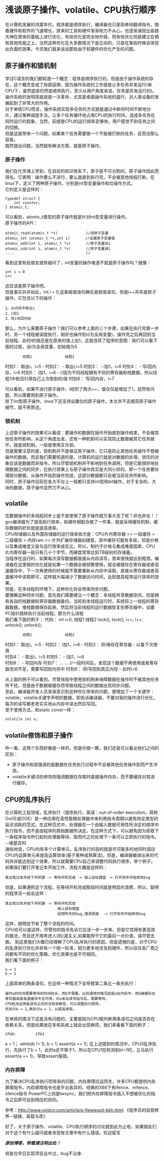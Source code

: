 # 浅谈原子操作、volatile、CPU执行顺序
在计算机发展的鸿蒙年代，程序都是顺序执行，编译器也只是简单地翻译指令，随着硬件和软件的飞速增长，原来的工具和硬件渐渐地力不从心，也逐渐涌现出各路大神在原来的基础上进行优化，有些优化是完全地升级，而有些优化则是建立在牺牲其他性能之上，当然这种优化在大多数情况下是正向的，只是在某些时候会体现出负面的效果，今天我们就来谈谈那些由于软硬件的优化产生的问题。

## 原子操作和锁机制
学过C语言的我们都知道一个概念：程序是顺序执行的。但是由于操作系统的存在，这个概念变成了局部适用，因为操作系统的工作就是让多任务并发运行(单CPU下，虽然底层仍然是顺序执行，至少从用户角度来说，任务是并发运行的)。操作系统的发明简直就是一次革命，尤其是桌面操作系统的盛行，对人类设备的发展起到了非常大的作用。  
对于单核CPU而言，操作系统实现多任务的方式就是通过中断将时间不断地分片，通过某种调度手法，让多个任务循环地占用CPU的执行时间，造成多任务在同时运行的假象，当然，前提是CPU的运行频率足够快，用户感觉不到任务之间的切换。  
但是这就带来一个问题，如果某个任务需要做一个不能被打断的任务，反而没那么容易。  
既然提出问题，当然就有解决方案，就是原子操作。  
### 原子操作
我们在化学课上学到，在目前的知识体系下，原子是不可分割的，原子操作因此而得名。它表明：操作要么不进行，要么就直到执行完，不会被其他线程打断。在linux下，定义了两种原子操作，分别是int型变量操作和位操作方式。  
它的定义是这样的：

    typedef struct {
        int counter;
    } atomic_t;
可以看到，atomic_t类型的原子操作就是针对int型变量进行操作。  
原子操作的API：
  
    atomic_read(atomic_t *v)             //读原子变量
    atomic_set（atomic_t *v,int i)       //设置原子变量值
    atomic_add(int i, atomic_t *v)       //原子变量加i
    atomic_sub(int i, atomic_t *v)       //原子变量减i
    ....                                 //
看到这里有些朋友就有疑问了，int变量的操作难道不就是原子操作吗？就像：

    int i = 0 
    i++
这应该是原子操作吧。  
但是事实并非如此，int i = 0,这条赋值语句确实是赋值语句，但是i++并非是原子操作，它包含以下的操作：

    1、从内存中取出i
    2、i加1
    3、将i写回内存
那么，为什么需要原子操作？我们可以参考上面的三个步骤，如果在执行完第一步时，另一个线程被调度执行，刚好也操作到i(i为全局变量)，操作完之后再回到当前线程，此时i的值还是在原来的值上加1，这就违背了程序的意图：我们可以看下面的过程，设i为全局变量，初始值为5.

            线程1               线程2
时刻1：   取出i，i=5              -
时刻2：      -               取出i,i=5
时刻3：      -               i加1，i=6
时刻4：      -               写i回内存，i=6
时刻5：   i加1，i=6               -           //因为不同线程拥有不同的寄存器和栈数据，所以线程1中依旧引用自己上次取到的i值
时刻6：  写i回内存，i=7

可以看到，如果不进行原子操作，i经历了两次++，值仅仅是增加了1，显然有问题，所以需要用到原子操作。  
除了int型原子操作，linux下还支持设置位的原子操作，本文并不去细究原子操作细节，就不再赘述。  
### 锁机制
上述原子操作的效果可以看成：要操作的数据在操作开始直到操作结束，不会被其他任务所影响，从这个角度出发，还有一种机制可以实现防止数据被其它任务破坏，就是锁机制，一般是使用互斥锁。  
但是需要注意的是，锁机制并不是保证原子操作，它只是防止其他任务操作不想被操作的数据，而且我们需要知道的是，计算机的运行就是对数据的处理，锁住的对象应该是数据而非指令，所以尽管锁机制并不影响到任务调用，但是它能很好地处理数据之间的同步，在执行效果上与原子操作其实是大同小异的，即一个任务要处理部分数据，从操作开始到操作完成，这部分数据都只会被当前任务所影响。  
同时，原子操作目前在各大平台上一般都只支持int型和bit操作，对于复杂的，大块的数据，原子操作显然力不从心。  

## volatile
在数据操作的多线程同步上是不是使用了原子操作就万事大吉了呢？非也非也！！  
gcc编译器为了提高执行效率，和硬件相配合做了一件事，就是采用缓存机制，缓存数据的好处就是提高效率。  
CPU存储器以及外围存储器的运行效率依次是：CPU片内寄存器 >> 一级缓存 > 二级缓存 > 内存ram >> 片外扩展存储器如硬盘，其中缓存可能有多级，但是价格以及集成难度又是与运行效率成反比。所以，制约于价格与集成难度因素，CPU片内寄存器一般只有几十个字节，而硬盘常常达到TB级别的存储量。  
当程序在运行时，如果每次读写数据都直接从内存读写，效率很快就达到瓶颈，编译器在这里做的优化就是如果一个数据会被频繁使用，就会被缓存在寄存器或者高速缓存中，下一次再使用的时候就不需要重新从内存中读取，直接从寄存器或者高速缓冲中读取即可，这样就大幅减少了数据访问时间，达到提高程序运行效率的效果。  
但是，在多线程的环境下，这种优化将会带来同步问题。  
要理解这种同步问题，首先我们需要建立一个概念：多线程共享数据空间，但是拥有各自的栈数据和寄存器数据备份，当轮到本线程运行时，系统将上一线程的寄存器数据，堆栈数据保存起来，然后将当前线程的运行数据恢复到寄存器中，设置PC指针跳转执行当前线程。那为什么进程  
我们看下面的例子：
代码：
    int i=0;
            线程1               线程2
          lock();              lock();
          i++;                 i++;
          unlock();            unlock();

            线程1               线程2
时刻1：   取出i，i=5              -
时刻2：   i加1，i=6               -
时刻3：   将i保存在寄存器          -
          以备下次使用               
时刻4：      -               取出i，i=5
时刻5：      -               i加1，i=6           
时刻6：      -               写回内存
时刻7：     ...                  ...            //一段时间后，发现这个数据不再使用或者寄存器空间不足，需要写回到内存中
时刻8：  将i写回到真正内存         -
         此时i=6

从上面的例子可以看到，尽管线程中使用锁机制来保障数据在操作时不被其他任务所干扰，但是由于数据被缓存而导致线程之间的数据出现同步问题。  
至此，编译器开发人员渐渐意识到这种优化带来的问题，便增加了一个关键字：volatile，volatile关键字声明的数据，即告诉编译器，不要对我的操作进行优化，每次的读写都老老实实地从内存中读出然后写回。  
至于使用方法，和static const一样：

    volatile int x;

## volatile修饰和原子操作
咋一看，这两个东西好像是一样的，但是仔细一瞧，我们还是可以看出他们之间的区别：
* 原子操作和锁强调的是数据在任务执行过程中不会被其他任务操作到而产生冲突。
* volatile关键词的修饰则强调数据在存取时直接操作内存，而不要缓存对其进行缓存。

## CPU的乱序执行
在计算机工程领域，乱序执行（错序执行，英语：out-of-order execution，简称OoOE或OOE）是一种应用在高性能微处理器中来利用指令周期以避免特定类型的延迟消耗的范式。在这种范式中，处理器在一个由输入数据可用性所决定的顺序中执行指令，而不是由程序的原始数据所决定。在这种方式下，可以避免因为获取下一条程序指令所引起的处理器等待，取而代之的处理下一条可以立即执行的指令。  --维基百科  
通俗地说，CPU内有多个计算单元，乱序执行的目的就是尽可能多的地同时调动CPU内运算单元来提高运算效率(基于某种成熟算法)，但是，编译器编译出来的代码并非能达到这个效果，所以就需要CPU自己来调整代码执行顺序，举个例子，如果我们要打开笔记本开始工作，流程大概是这样的：

    拿出笔记本并按下开机键 -> 等待开机完成 -> 插上鼠标键盘 -> 打开软件开始修改bug
但是，如果遵照这个流程，在等待开机完成那段时间就是明显的浪费，所以，聪明的程序员一般会这样：

    拿出笔记本并按下开机键 -> 等待开机完成 
                            插上鼠标键盘
                            回想昨天的bug,理清思路  -> 打开软件开始修改bug
这样，就明显节省了整个流程的时间。  
CPU也可以是这样，尽管你的指令告诉它应该一步一步来，但是它觉得有更高效的做法，而且还不用考虑人(机)道主义,如果能榨干它的最后一点价值，请尽管去做。 
到这里我们大概已经理解了CPU乱序执行的原因，但是遗憾的是，对于CPU的乱序执行优化并非有一个统一标准，因为更多地涉及到硬件，所以往往各厂商之间都有不同的优化策略，优化效果也是不尽相同。  
我们看下面的例子：

    a = 1
    b = 1
上面简单的两条语句，在这样一种情况下会导致第二条比一条先执行：

    操作a的时间需要等待的时间较长，而b不需要。比较通常的情况就是a在内存中，而b被缓存在寄存器或者高速缓存中且可用，对a发出读写指令后，需要等待。
    CPU检测这两条语句之间并没有依赖性，可以调整执行顺序。
    先执行b = 1,再执行a = 1，以提高效率。
在单核的情况下这是没有问题的，主要是因为CPU能判断两条语句之间是否存在依赖关系，但是如果放在多核系统上就会出现麻烦，我们来看看下面的例子：

    CPU0:         CPU1
   a = 1；        while(b != 1);
   b = 1;         assert(a == 1);
在上述提到的情况中，CPU0乱序执行，先执行了b = 1，此时a还不等于1，所以在CPU1在检测到b!=1时，立马执行assert(a == 1)，导致assert报错。  
### 内存屏障
为了解决CPU乱序执行而带来的问题，内存屏障应运而生，许多CPU都提供内存屏障指令，内存屏障指令也是平台各异的，经典的X86下有ifence、mfence、sfence指令
PowerPC上则是lwsync。我们把内存屏障指令插入不想被优化的指令之后即可达到相应的目的。  

参考：http://www.voidcn.com/article/p-fiewgxpd-bbh.html 
《程序员的自我修养--链接、装载与库》

好了，关于原子操作、volatile、CPU执行顺序的讨论就到此为止啦，如果朋友们对于这个有什么疑问或者发现有文章中有什么错误，欢迎留言

***原创博客，转载请注明出处！***

祝各位早日实现项目丛中过，bug不沾身.